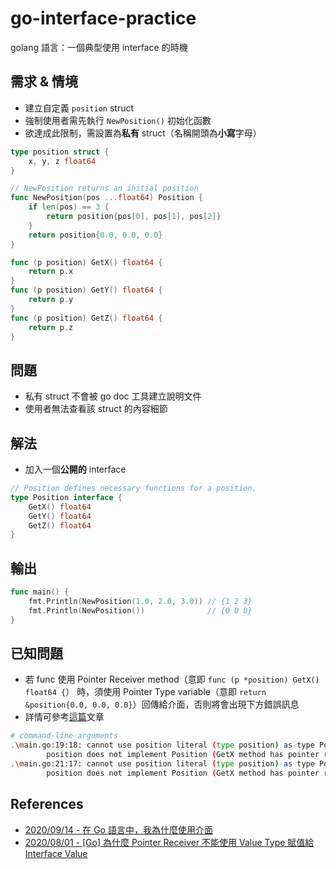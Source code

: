 # go-interface-practice
 golang 語言：一個典型使用 interface 的時機

## 需求 & 情境
- 建立自定義 `position` struct
- 強制使用者需先執行 `NewPosition()` 初始化函數
- 欲達成此限制，需設置為**私有** struct（名稱開頭為**小寫**字母）

```go
type position struct {
	x, y, z float64
}

// NewPosition returns an initial position
func NewPosition(pos ...float64) Position {
	if len(pos) == 3 {
		return position{pos[0], pos[1], pos[2]}
	}
	return position{0.0, 0.0, 0.0}
}

func (p position) GetX() float64 {
	return p.x
}
func (p position) GetY() float64 {
	return p.y
}
func (p position) GetZ() float64 {
	return p.z
}
```

## 問題
- 私有 struct 不會被 go doc 工具建立說明文件
- 使用者無法查看該 struct 的內容細節

## 解法
- 加入一個**公開的** interface

```go
// Position defines necessary functions for a position.
type Position interface {
	GetX() float64
	GetY() float64
	GetZ() float64
}
```

## 輸出
```go
func main() {
	fmt.Println(NewPosition(1.0, 2.0, 3.0)) // {1 2 3}
	fmt.Println(NewPosition())              // {0 0 0}
}
```

## 已知問題
- 若 func 使用 Pointer Receiver method（意即 `func (p *position) GetX() float64 {`） 時，須使用 Pointer Type variable（意即 `return &position{0.0, 0.0, 0.0}`）回傳給介面，否則將會出現下方錯誤訊息
- 詳情可參考[這篇](https://mileslin.github.io/2020/08/Golang/為什麼-Pointer-Receiver-不能使用-Value-Type-賦值給-Interface-Value/)文章

```sh
# command-line-arguments
.\main.go:19:18: cannot use position literal (type position) as type Position in return argument:
        position does not implement Position (GetX method has pointer receiver)
.\main.go:21:17: cannot use position literal (type position) as type Position in return argument:
        position does not implement Position (GetX method has pointer receiver)
```

## References
- [2020/09/14 - 在 Go 語言中，我為什麼使用介面](https://mp.weixin.qq.com/s/AMgCzCG_096iaCdtOJIBBA)
- [2020/08/01 - [Go] 為什麼 Pointer Receiver 不能使用 Value Type 賦值給 Interface Value](https://mileslin.github.io/2020/08/Golang/為什麼-Pointer-Receiver-不能使用-Value-Type-賦值給-Interface-Value/)